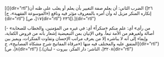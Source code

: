 [(]{dir="rtl"}٢٦[) الضرب الثاني: أن يعلم صفة التغيير بأن يعلم أو يغلب
على ظنه أن إنكاره المنكر مزيل له وأن أمره بالمعروف مؤثر فيه ونافع
(«الموسوعة الفقهية»، ج]{dir="rtl"} ١٧[، ص]{dir="rtl"} ٢٣٦[).]{dir="rtl"}

[- «من رأى» أي: علم منكم «منكراً» أي: في غيره من المؤمنين، والخطاب
للصحابة أصالة ولغيرهم من الأمة تبعاً. وفي الإتيان بمن التبعيضية إشعار
بأنه من فروض الكفاية، وإيماء إلى أنه لا يباشره إلا من يعرف مراتب الإحسان
وتفاوت المنكرات، ويميز بين المتفق عليه والمختلف فيه منها («مرقاة
المفاتيح شرح مشكاة المصابيح»، ج]{dir="rtl"} ٨[، ص]{dir="rtl"} ٣٢٠٨[،
الناشر: دار الفكر، بيروت - لبنان).]{dir="rtl"}
